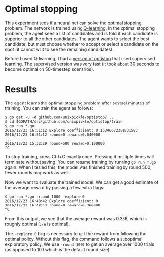 # Optimal stopping

This experiment sees if a neural net can solve the [optimal stopping](https://en.wikipedia.org/wiki/Optimal_stopping) problem. The network is trained using [Q-learning](https://en.wikipedia.org/wiki/Q-learning). In the optimal stopping problem, the agent sees a list of candidates and is told if each candidate is superior to all the other candidates. The agent wants to select the best candidate, but must choose whether to accept or select a candidate on the spot (it cannot wait to see the remaining candidates).

Before I used Q-learning, I had a [version of optistop](https://github.com/unixpickle/optistop/tree/supervised) that used supervised learning. The supervised version was very fast (it took about 30 seconds to become optimal on 50-timestep scenarios).

# Results

The agent learns the optimal stopping problem after several minutes of training. You can train the agent as follows:

```
$ go get -u -d github.com/unixpickle/optistop/...
$ cd $GOPATH/src/github.com/unixpickle/optistop/train
$ go run *.go
2016/12/23 16:51:12 Explore coefficient: 0.15346672381831583
2016/12/23 16:51:12 round=0 reward=0.040000
...
2016/12/23 15:32:29 round=500 reward=0.100000
^C
```

To stop training, press Ctrl+C exactly once. Pressing it multiple times will terminate without saving. You can resume training by running `go run *.go` again. When I tested this, the model was finished training by round 500; fewer rounds may work as well.

Now we want to evaluate the trained model. We can get a good estimate of the average reward by passing a few extra flags:

```
$ go run *.go -round 1000 -explore 0
2016/12/23 16:48:42 Explore coefficient: 0
2016/12/23 16:48:43 round=0 reward=0.366000
^C
```

From this output, we see that the average reward was 0.366, which is roughly optimal (`1/e` is optimal).

The `-explore 0` flag is necessary to get the reward from following the optimal policy. Without this flag, the command follows a suboptimal exploratory policy. We use `-round 1000` to get an average over 1000 trials (as opposed to 100 which is the default round size).
